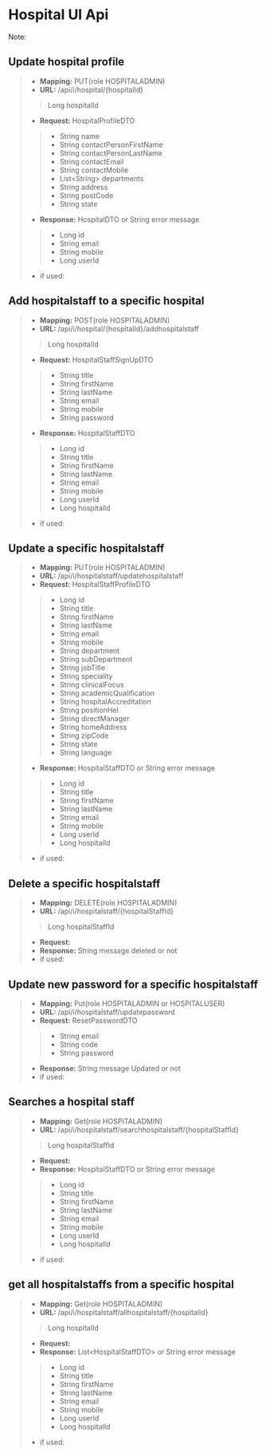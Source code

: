 # Hospital UI Api

Note:

## Update hospital profile
>- **Mapping:** PUT(role HOSPITALADMIN)
>- **URL:** /api/i/hospital/{hospitalId}
>> Long hospitalId
>- **Request:** HospitalProfileDTO
>>- String name
>>- String contactPersonFirstName
>>- String contactPersonLastName
>>- String contactEmail
>>- String contactMobile
>>- List&LT;String> departments
>>- String address
>>- String postCode
>>- String state
>- **Response:** HospitalDTO or String error message
>>- Long id
>>- String email
>>- String mobile
>>- Long userId
>- if used: 

## Add hospitalstaff to a specific hospital
>- **Mapping:** POST(role HOSPITALADMIN)
>- **URL:** /api/i/hospital/{hospitalId}/addhospitalstaff
>> Long hospitalId
>- **Request:** HospitalStaffSignUpDTO
>>- String title
>>- String firstName
>>- String lastName
>>- String email
>>- String mobile
>>- String password
>- **Response:** HospitalStaffDTO
>>- Long id
>>- String title
>>- String firstName
>>- String lastName
>>- String email
>>- String mobile
>>- Long userId
>>- Long hospitalId
>- if used: 

## Update a specific hospitalstaff
>- **Mapping:** PUT(role HOSPITALADMIN)
>- **URL:** /api/i/hospitalstaff/updatehospitalstaff
>- **Request:** HospitalStaffProfileDTO
>>- Long id
>>- String title
>>- String firstName
>>- String lastName
>>- String email
>>- String mobile
>>- String department
>>- String subDepartment
>>- String jobTitle
>>- String speciality
>>- String clinicalFocus
>>- String academicQualification
>>- String hospitalAccreditation
>>- String positionHel
>>- String directManager
>>- String homeAddress
>>- String zipCode
>>- String state
>>- String language
>- **Response:** HospitalStaffDTO or String error message
>>- Long id
>>- String title
>>- String firstName
>>- String lastName
>>- String email
>>- String mobile
>>- Long userId
>>- Long hospitalId
>- if used: 

## Delete a specific hospitalstaff
>- **Mapping:** DELETE(role HOSPITALADMIN)
>- **URL:** /api/i/hospitalstaff/{hospitalStaffId}
>> Long hospitalStaffId
>- **Request:** 
>- **Response:** String message deleted or not
>- if used: 

## Update new password for a specific hospitalstaff
>- **Mapping:** Put(role HOSPITALADMIN or HOSPITALUSER)
>- **URL:** /api/i/hospitalstaff/updatepassword
>- **Request:** ResetPasswordDTO
>>- String email
>>- String code
>>- String password
>- **Response:** String message Updated or not
>- if used: 

## Searches a hospital staff
>- **Mapping:** Get(role HOSPITALADMIN)
>- **URL:** /api/i/hospitalstaff/searchhospitalstaff/{hospitalStaffId}
>> Long hospitalStaffId
>- **Request:** 
>- **Response:** HospitalStaffDTO or String error message
>>- Long id
>>- String title
>>- String firstName
>>- String lastName
>>- String email
>>- String mobile
>>- Long userId
>>- Long hospitalId
>- if used: 

## 	get all hospitalstaffs from a specific hospital
>- **Mapping:** Get(role HOSPITALADMIN)
>- **URL:** /api/i/hospitalstaff/allhospitalstaff/{hospitalId}
>> Long hospitalId
>- **Request:** 
>- **Response:** List&LT;HospitalStaffDTO> or String error message
>>- Long id
>>- String title
>>- String firstName
>>- String lastName
>>- String email
>>- String mobile
>>- Long userId
>>- Long hospitalId
>- if used: 
